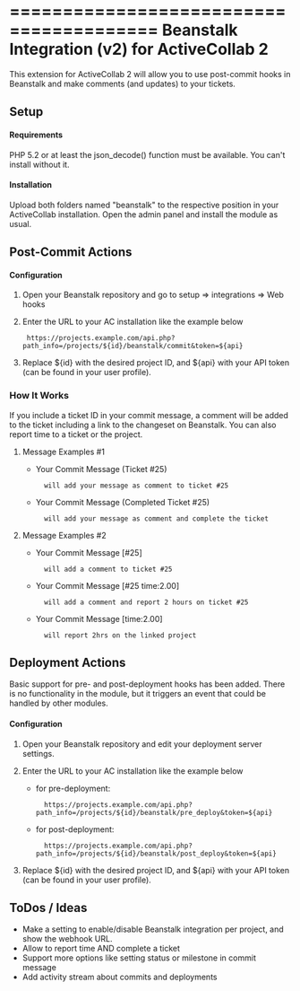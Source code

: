 ========================================
Beanstalk Integration (v2) for ActiveCollab 2
========================================

This extension for ActiveCollab 2 will allow you to use post-commit hooks in Beanstalk and make comments (and updates) to your tickets.

## Setup

#### Requirements

PHP 5.2 or at least the json_decode() function must be available. You can't install without it.


#### Installation

Upload both folders named "beanstalk" to the respective position in your ActiveCollab installation. Open the admin panel and install the module as usual.


## Post-Commit Actions

#### Configuration

1. Open your Beanstalk repository and go to setup => integrations => Web hooks
2. Enter the URL to your AC installation like the example below

		https://projects.example.com/api.php?path_info=/projects/${id}/beanstalk/commit&token=${api}

3. Replace ${id} with the desired project ID, and ${api} with your API token (can be found in your user profile).


### How It Works

If you include a ticket ID in your commit message, a comment will be added to the ticket including a link to the changeset on Beanstalk. You can also report time to a ticket or the project.


1. Message Examples #1

	- Your Commit Message (Ticket #25)

			will add your message as comment to ticket #25

	- Your Commit Message (Completed Ticket #25)

			will add your message as comment and complete the ticket

2. Message Examples #2

	- Your Commit Message [#25]

			will add a comment to ticket #25

	- Your Commit Message [#25 time:2.00]

			will add a comment and report 2 hours on ticket #25

	- Your Commit Message [time:2.00]

			will report 2hrs on the linked project



## Deployment Actions

Basic support for pre- and post-deployment hooks has been added. There is no functionality in the module, but it triggers an event that could be handled by other modules.

#### Configuration

1. Open your Beanstalk repository and edit your deployment server settings.
2. Enter the URL to your AC installation like the example below

	- for pre-deployment:

			https://projects.example.com/api.php?path_info=/projects/${id}/beanstalk/pre_deploy&token=${api}

	- for post-deployment:

			https://projects.example.com/api.php?path_info=/projects/${id}/beanstalk/post_deploy&token=${api}

3. Replace ${id} with the desired project ID, and ${api} with your API token (can be found in your user profile).


## ToDos / Ideas

- Make a setting to enable/disable Beanstalk integration per project, and show the webhook URL.
- Allow to report time AND complete a ticket
- Support more options like setting status or milestone in commit message
- Add activity stream about commits and deployments